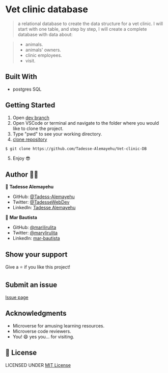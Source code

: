 # Vet clinic database

> a relational database to create the data structure for a vet clinic. I will start with one table, and step by step, I will create a complete database with data about:

> - animals.
> - animals' owners.
> - clinic employees.
> - visit.

## Built With

- postgres SQL

## Getting Started

1. Open [dev branch](https://github.com/Tadesse-Alemayehu/Vet-clinic-DB)
2. Open VSCode or terminal and navigate to the folder where you would like to clone the project.
3. Type "pwd" to see your working directory.
4. [clone repository](https://github.com/Tadesse-Alemayehu/Vet-clinic-DB)

```bash
$ git clone https://github.com/Tadesse-Alemayehu/Vet-clinic-DB
```

5. Enjoy 😎

## Author 👱‍♂️

👤 **Tadesse Alemayehu**

- GitHub: [@Tadess-Alemayehu](https://github.com/Tadesse-Alemayehu)
- Twitter: [@TadesseWebDev](https://twitter.com/TadesseWebDev)
- LinkedIn: [Tadesse Alemayehu](https://www.linkedin.com/in/tadesse-alemayehu-60141a221/)


👤 **Mar Bautista**

- GitHub: [@marilirulita](https://github.com/marilirulita)
- Twitter: [@marylirulita](https://twitter.com/marylirulita)
- LinkedIn: [mar-bautista](https://www.linkedin.com/in/marbautista/)

## Show your support

Give a ⭐️ if you like this project!

## Submit an issue

[Issue page](https://github.com/Tadesse-Alemayehu/Vet-clinic-DB/issues)

## Acknowledgments

- Microverse for amusing learning resources.
- Microverse code reviewers.
- You! 😄 yes you... for visiting.

## 📝 License

LICENSED UNDER [MIT License](LICENSE)
